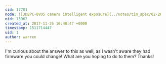 ```yaml
---
cid: 17781
node: ![JDEPC-OV05 camera intelligent exposure](../notes/tim_spec/02-26-2017/jdepc-ov05-camera-intelligent-exposure)
nid: 13962
created_at: 2017-11-26 16:40:47 +0000
timestamp: 1511714447
uid: 1
author: warren
---
```


I'm curious about the answer to this as well, as I wasn't aware they had firmware you could change! What are you hoping to do to them? Thanks!